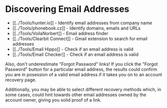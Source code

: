 # Discovering Email Addresses
 
- [[../Tools/hunter.io]] - Identify email addresses from company name
- [[../Tools/phonebook.cz]] - Identify domains, emails and URLs
- [[../Tools/VoilaNorbert]] - Email address finder
- [[../Tools/Clearbit Connect]] - Gmail extension to search for email addresses
- [[../Tools/Email Hippo]] - Check if an email address is valid
- [[../Tools/Email Checker]] - Check if an email address is valid
 

Also, don't underestimate "Forgot Password" links! If you click the "Forgot Password" button for a particular email address, the results could confirm you are in posession of a valid email address if it takes you on to an account recovery page.

Additionally, you may be able to select different recovery methods which, in some cases, could hint towards other email addresses owned by the account owner, giving you solid proof of a link.